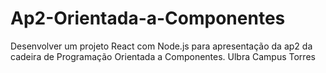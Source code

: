 # Ap2-Orientada-a-Componentes
Desenvolver um projeto React com Node.js para apresentação da ap2 da cadeira de Programação Orientada a Componentes. Ulbra Campus Torres
